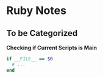 # Ruby Notes


## To be Categorized

**Checking if Current Scripts is Main**

```ruby
if __FILE__ == $0
  # ...
end
```
